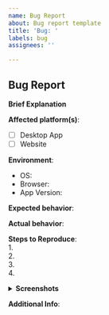```yaml
---
name: Bug Report
about: Bug report template
title: 'Bug: '
labels: bug
assignees: ''

---
```


## Bug Report

**Brief Explanation**
<!-- briefly explain the bug you're experiencing -->

**Affected platform(s)**:  
- [ ] Desktop App  
- [ ] Website  

**Environment**:  
- OS:  
- Browser:  <!-- if using web, and make sure to include your browser version -->
- App Version: <!-- if using desktop client -->  

**Expected behavior**:  

**Actual behavior**:

**Steps to Reproduce**:  
1.  
2.  
3.  
4. 

<!-- Optional -->
<details><summary><strong>Screenshots</strong></summary>

<!-- put image here if applicable -->

</details>

<!-- Optional -->
**Additional Info**:  
<!-- any other details you think to be relevant -->
